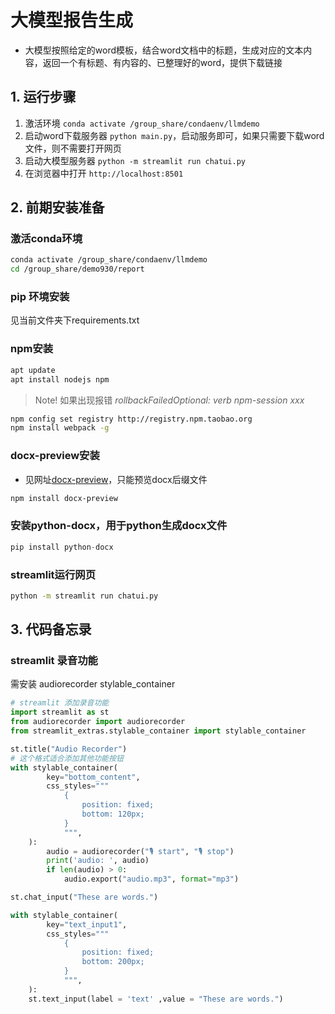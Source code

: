 # 大模型报告生成
- 大模型按照给定的word模板，结合word文档中的标题，生成对应的文本内容，返回一个有标题、有内容的、已整理好的word，提供下载链接


## 1. 运行步骤
1. 激活环境 ```conda activate /group_share/condaenv/llmdemo```
2. 启动word下载服务器 ```python main.py```，启动服务即可，如果只需要下载word文件，则不需要打开网页
3. 启动大模型服务器  ```python -m streamlit run chatui.py```
4. 在浏览器中打开 ```http://localhost:8501```



## 2. 前期安装准备

### 激活conda环境
```bash
conda activate /group_share/condaenv/llmdemo
cd /group_share/demo930/report
```

### pip 环境安装
见当前文件夹下requirements.txt

### npm安装
```bash
apt update
apt install nodejs npm
```
> Note! 如果出现报错 *rollbackFailedOptional: verb npm-session xxx*
```bash
npm config set registry http://registry.npm.taobao.org
npm install webpack -g
```
### docx-preview安装
- 见网址[docx-preview](https://github.com/VolodymyrBaydalka/docxjs)，只能预览docx后缀文件
```bash
npm install docx-preview
```

### 安装python-docx，用于python生成docx文件
```python
pip install python-docx
```

### streamlit运行网页
```bash
python -m streamlit run chatui.py
```


## 3. 代码备忘录

### streamlit 录音功能
需安装 audiorecorder  stylable_container


```python
# streamlit 添加录音功能
import streamlit as st
from audiorecorder import audiorecorder
from streamlit_extras.stylable_container import stylable_container

st.title("Audio Recorder")
# 这个格式适合添加其他功能按钮
with stylable_container(
        key="bottom_content",
        css_styles="""
            {
                position: fixed;
                bottom: 120px;
            }
            """,
    ):
        audio = audiorecorder("🎙️ start", "🎙️ stop")
        print('audio: ', audio)
        if len(audio) > 0:
            audio.export("audio.mp3", format="mp3")

st.chat_input("These are words.")

with stylable_container(
        key="text_input1",
        css_styles="""
            {
                position: fixed;
                bottom: 200px;
            }
            """,
    ):
    st.text_input(label = 'text' ,value = "These are words.")
```

